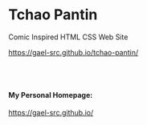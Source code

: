# Tchao Pantin

Comic Inspired HTML CSS Web Site

https://gael-src.github.io/tchao-pantin/


</br>
</br>

#### My Personal Homepage:

https://gael-src.github.io/
